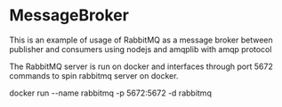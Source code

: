 # MessageBroker
This is an example of usage of RabbitMQ as a message broker between publisher and consumers using nodejs and amqplib with amqp protocol

The RabbitMQ server is run on docker and interfaces through port 5672 
commands to spin rabbitmq server on docker.

docker run --name rabbitmq -p 5672:5672 -d rabbitmq
